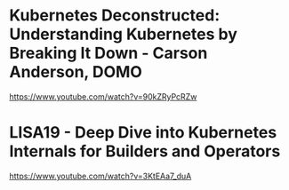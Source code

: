 

# Kubernetes Deconstructed: Understanding Kubernetes by Breaking It Down - Carson Anderson, DOMO

https://www.youtube.com/watch?v=90kZRyPcRZw

# LISA19 - Deep Dive into Kubernetes Internals for Builders and Operators

https://www.youtube.com/watch?v=3KtEAa7_duA
